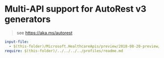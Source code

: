 # Multi-API support for AutoRest v3 generators

> see https://aka.ms/autorest

``` yaml $(enable-multi-api)
input-file:
  - $(this-folder)/Microsoft.HealthcareApis/preview/2018-08-20-preview/healthcare-apis.json
require: $(this-folder)/../../../../profiles/readme.md
```
